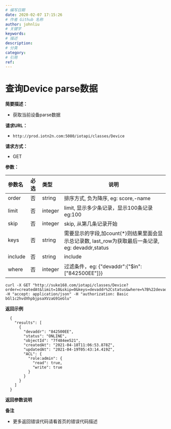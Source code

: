 ```yaml
---
# 编写日期
date: 2020-02-07 17:15:26
# 作者 Github 名称
author: johnliu
# 关键字
keywords:
# 描述
description:
# 分类
category: 
# 引用
ref:
---
```


# 查询Device parse数据
**简要描述：** 

- 获取当前设备parse数据

**请求URL：** 
- ` http://prod.iotn2n.com:5080/iotapi/classes/Device `
  
  
**请求方式：**
- GET 

**参数：** 

|参数名|必选|类型|说明|
|:----    |:---|:----- |-----   |
|order | 否  |string | 排序方式, 负为降序, eg: score,-name    |
|limit     |否  |integer | limit, 显示多少条记录，显示100条记录 eg:100    |
|skip     |否  |integer | skip, 从第几条记录开始    |
|keys     |否  |string | 需要显示的字段,加count(*)则结果里面会显示总记录数, last_row为获取最后一条记录, eg: devaddr,status    |
|include  |否  |string |  include |
|where     |否  |integer | 过滤条件，eg: {"devaddr":{"$in":["842500EE"]}}    |

```
curl -X GET "http://suke168.com/iotapi/classes/Device?order=createdAt&limit=10&skip=0&keys=devaddr%2Cstatus&where=%7B%22devaddr%22%3A%7B%22%24in%22%3A%5B%22842500EE%22%5D%7D%7D" -H "accept: application/json" -H "authorization: Basic bGl1c2hvdXhpbjpsaXVzaG91eGlu"
```
 **返回示例**
``` 
  {
    "results": [
      {
        "devaddr": "842500EE",
        "status": "ONLINE",
        "objectId": "7f484ee521",
        "createdAt": "2021-04-18T11:06:53.878Z",
        "updatedAt": "2021-04-19T05:43:14.419Z",
        "ACL": {
          "role:admin": {
            "read": true,
            "write": true
          }
        }
      }
    ]
  }
```
 **返回参数说明** 


 **备注** 

- 更多返回错误代码请看首页的错误代码描述


